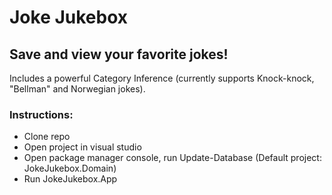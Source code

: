 # Joke Jukebox
## Save and view your favorite jokes!
Includes a powerful Category Inference (currently supports Knock-knock, "Bellman" and Norwegian jokes).

### Instructions:
- Clone repo
- Open project in visual studio
- Open package manager console, run Update-Database (Default project: JokeJukebox.Domain)
- Run JokeJukebox.App